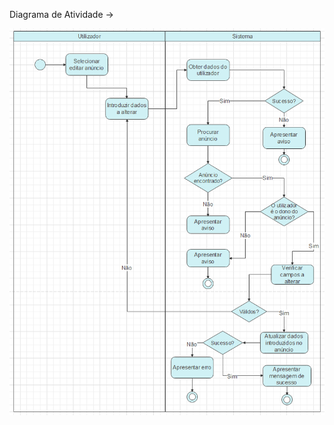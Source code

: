Diagrama de Atividade ->

![AtividadeEditarAnuncio.png](../../.attachments/AtividadeEditarAnuncio-20fd10aa-d62d-4c40-938f-a9e48f6abb38.png)